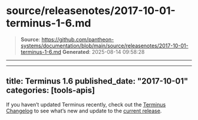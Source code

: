 # source/releasenotes/2017-10-01-terminus-1-6.md

> **Source**: https://github.com/pantheon-systems/documentation/blob/main/source/releasenotes/2017-10-01-terminus-1-6.md
> **Generated**: 2025-08-14 09:58:28

---

---
title: Terminus 1.6
published_date: "2017-10-01"
categories: [tools-apis]
---
If you haven’t updated Terminus recently, check out the <a href="/terminus/updates#changelog" data-proofer-ignore>Terminus Changelog</a> to see what’s new and update to the <a href="/terminus/updates#update-to-the-current-release-" data-proofer-ignore>current release</a>.
